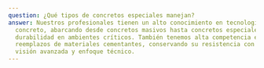 ```yaml
---
question: ¿Qué tipos de concretos especiales manejan?
answer: Nuestros profesionales tienen un alto conocimiento en tecnología del
  concreto, abarcando desde concretos masivos hasta concretos especiales de alta
  durabilidad en ambientes críticos. También tenemos alta competencia en
  reemplazos de materiales cementantes, conservando su resistencia con una
  visión avanzada y enfoque técnico.
---
```

